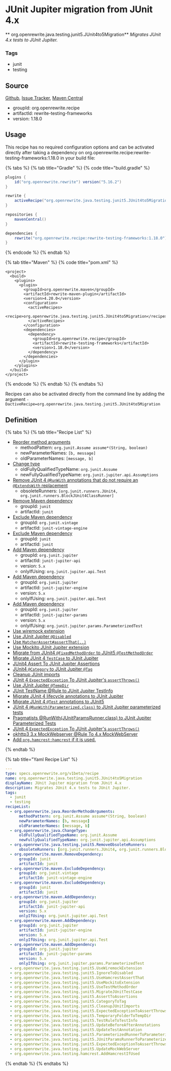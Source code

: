 # JUnit Jupiter migration from JUnit 4.x

** org.openrewrite.java.testing.junit5.JUnit4to5Migration**
_Migrates JUnit 4.x tests to JUnit Jupiter._

### Tags

* junit
* testing

## Source

[Github](https://github.com/openrewrite/rewrite-testing-frameworks), [Issue Tracker](https://github.com/openrewrite/rewrite-testing-frameworks/issues), [Maven Central](https://search.maven.org/artifact/org.openrewrite.recipe/rewrite-testing-frameworks/1.18.0/jar)

* groupId: org.openrewrite.recipe
* artifactId: rewrite-testing-frameworks
* version: 1.18.0


## Usage

This recipe has no required configuration options and can be activated directly after taking a dependency on org.openrewrite.recipe:rewrite-testing-frameworks:1.18.0 in your build file:

{% tabs %}
{% tab title="Gradle" %}
{% code title="build.gradle" %}
```groovy
plugins {
    id("org.openrewrite.rewrite") version("5.16.2")
}

rewrite {
    activeRecipe("org.openrewrite.java.testing.junit5.JUnit4to5Migration")
}

repositories {
    mavenCentral()
}

dependencies {
    rewrite("org.openrewrite.recipe:rewrite-testing-frameworks:1.18.0")
}
```
{% endcode %}
{% endtab %}

{% tab title="Maven" %}
{% code title="pom.xml" %}
```markup
<project>
  <build>
    <plugins>
      <plugin>
        <groupId>org.openrewrite.maven</groupId>
        <artifactId>rewrite-maven-plugin</artifactId>
        <version>4.20.0</version>
        <configuration>
          <activeRecipes>
            <recipe>org.openrewrite.java.testing.junit5.JUnit4to5Migration</recipe>
          </activeRecipes>
        </configuration>
        <dependencies>
          <dependency>
            <groupId>org.openrewrite.recipe</groupId>
            <artifactId>rewrite-testing-frameworks</artifactId>
            <version>1.18.0</version>
          </dependency>
        </dependencies>
      </plugin>
    </plugins>
  </build>
</project>
```
{% endcode %}
{% endtab %}
{% endtabs %}

Recipes can also be activated directly from the command line by adding the argument `-DactiveRecipe=org.openrewrite.java.testing.junit5.JUnit4to5Migration`

## Definition

{% tabs %}
{% tab title="Recipe List" %}
* [Reorder method arguments](../../../java/reordermethodarguments.md)
  * methodPattern: `org.junit.Assume assume*(String, boolean)`
  * newParameterNames: `[b, message]`
  * oldParameterNames: `[message, b]`
* [Change type](../../../java/changetype.md)
  * oldFullyQualifiedTypeName: `org.junit.Assume`
  * newFullyQualifiedTypeName: `org.junit.jupiter.api.Assumptions`
* [Remove JUnit 4 `@RunWith` annotations that do not require an `@ExtendsWith` replacement](../../../java/testing/junit5/removeobsoleterunners.md)
  * obsoleteRunners: `[org.junit.runners.JUnit4, org.junit.runners.BlockJUnit4ClassRunner]`
* [Remove Maven dependency](../../../maven/removedependency.md)
  * groupId: `junit`
  * artifactId: `junit`
* [Exclude Maven dependency](../../../maven/excludedependency.md)
  * groupId: `org.junit.vintage`
  * artifactId: `junit-vintage-engine`
* [Exclude Maven dependency](../../../maven/excludedependency.md)
  * groupId: `junit`
  * artifactId: `junit`
* [Add Maven dependency](../../../maven/adddependency.md)
  * groupId: `org.junit.jupiter`
  * artifactId: `junit-jupiter-api`
  * version: `5.x`
  * onlyIfUsing: `org.junit.jupiter.api.Test`
* [Add Maven dependency](../../../maven/adddependency.md)
  * groupId: `org.junit.jupiter`
  * artifactId: `junit-jupiter-engine`
  * version: `5.x`
  * onlyIfUsing: `org.junit.jupiter.api.Test`
* [Add Maven dependency](../../../maven/adddependency.md)
  * groupId: `org.junit.jupiter`
  * artifactId: `junit-jupiter-params`
  * version: `5.x`
  * onlyIfUsing: `org.junit.jupiter.params.ParameterizedTest`
* [Use wiremock extension](../../../java/testing/junit5/usewiremockextension.md)
* [Use JUnit Jupiter `@Disabled`](../../../java/testing/junit5/ignoretodisabled.md)
* [Use `MatcherAssert#assertThat(..)`](../../../java/testing/junit5/usehamcrestassertthat.md)
* [Use Mockito JUnit Jupiter extension](../../../java/testing/junit5/usemockitoextension.md)
* [Migrate from JUnit4 `@FixedMethodOrder` to JUnit5 `@TestMethodOrder`](../../../java/testing/junit5/usetestmethodorder.md)
* [Migrate JUnit 4 `TestCase` to JUnit Jupiter](../../../java/testing/junit5/migratejunittestcase.md)
* [JUnit4 Assert To JUnit Jupiter Assertions](../../../java/testing/junit5/asserttoassertions.md)
* [JUnit4 `@Category` to JUnit Jupiter `@Tag`](../../../java/testing/junit5/categorytotag.md)
* [Cleanup JUnit imports](../../../java/testing/junit5/cleanupjunitimports.md)
* [JUnit 4 `ExpectedException` To JUnit Jupiter's `assertThrows()`](../../../java/testing/junit5/expectedexceptiontoassertthrows.md)
* [Use JUnit Jupiter `@TempDir`](../../../java/testing/junit5/temporaryfoldertotempdir.md)
* [JUnit TestName @Rule to JUnit Jupiter TestInfo](../../../java/testing/junit5/testruletotestinfo.md)
* [Migrate JUnit 4 lifecycle annotations to JUnit Jupiter](../../../java/testing/junit5/updatebeforeafterannotations.md)
* [Migrate JUnit 4 `@Test` annotations to JUnit5](../../../java/testing/junit5/updatetestannotation.md)
* [JUnit 4 `@RunWith(Parameterized.class)` to JUnit Jupiter parameterized tests](../../../java/testing/junit5/parameterizedrunnertoparameterized.md)
* [Pragmatists @RunWith(JUnitParamsRunner.class) to JUnit Jupiter Parameterized Tests](../../../java/testing/junit5/junitparamsrunnertoparameterized.md)
* [JUnit 4 `ExpectedException` To JUnit Jupiter's `assertThrows()`](../../../java/testing/junit5/expectedexceptiontoassertthrows.md)
* [okhttp3 3.x MockWebserver @Rule To 4.x MockWebServer](../../../java/testing/junit5/updatemockwebserver.md)
* [Add `org.hamcrest:hamcrest` if it is used.](../../../java/testing/hamcrest/addhamcrestifused.md)

{% endtab %}

{% tab title="Yaml Recipe List" %}
```yaml
---
type: specs.openrewrite.org/v1beta/recipe
name: org.openrewrite.java.testing.junit5.JUnit4to5Migration
displayName: JUnit Jupiter migration from JUnit 4.x
description: Migrates JUnit 4.x tests to JUnit Jupiter.
tags:
  - junit
  - testing
recipeList:
  - org.openrewrite.java.ReorderMethodArguments:
      methodPattern: org.junit.Assume assume*(String, boolean)
      newParameterNames: [b, message]
      oldParameterNames: [message, b]
  - org.openrewrite.java.ChangeType:
      oldFullyQualifiedTypeName: org.junit.Assume
      newFullyQualifiedTypeName: org.junit.jupiter.api.Assumptions
  - org.openrewrite.java.testing.junit5.RemoveObsoleteRunners:
      obsoleteRunners: [org.junit.runners.JUnit4, org.junit.runners.BlockJUnit4ClassRunner]
  - org.openrewrite.maven.RemoveDependency:
      groupId: junit
      artifactId: junit
  - org.openrewrite.maven.ExcludeDependency:
      groupId: org.junit.vintage
      artifactId: junit-vintage-engine
  - org.openrewrite.maven.ExcludeDependency:
      groupId: junit
      artifactId: junit
  - org.openrewrite.maven.AddDependency:
      groupId: org.junit.jupiter
      artifactId: junit-jupiter-api
      version: 5.x
      onlyIfUsing: org.junit.jupiter.api.Test
  - org.openrewrite.maven.AddDependency:
      groupId: org.junit.jupiter
      artifactId: junit-jupiter-engine
      version: 5.x
      onlyIfUsing: org.junit.jupiter.api.Test
  - org.openrewrite.maven.AddDependency:
      groupId: org.junit.jupiter
      artifactId: junit-jupiter-params
      version: 5.x
      onlyIfUsing: org.junit.jupiter.params.ParameterizedTest
  - org.openrewrite.java.testing.junit5.UseWiremockExtension
  - org.openrewrite.java.testing.junit5.IgnoreToDisabled
  - org.openrewrite.java.testing.junit5.UseHamcrestAssertThat
  - org.openrewrite.java.testing.junit5.UseMockitoExtension
  - org.openrewrite.java.testing.junit5.UseTestMethodOrder
  - org.openrewrite.java.testing.junit5.MigrateJUnitTestCase
  - org.openrewrite.java.testing.junit5.AssertToAssertions
  - org.openrewrite.java.testing.junit5.CategoryToTag
  - org.openrewrite.java.testing.junit5.CleanupJUnitImports
  - org.openrewrite.java.testing.junit5.ExpectedExceptionToAssertThrows
  - org.openrewrite.java.testing.junit5.TemporaryFolderToTempDir
  - org.openrewrite.java.testing.junit5.TestRuleToTestInfo
  - org.openrewrite.java.testing.junit5.UpdateBeforeAfterAnnotations
  - org.openrewrite.java.testing.junit5.UpdateTestAnnotation
  - org.openrewrite.java.testing.junit5.ParameterizedRunnerToParameterized
  - org.openrewrite.java.testing.junit5.JUnitParamsRunnerToParameterized
  - org.openrewrite.java.testing.junit5.ExpectedExceptionToAssertThrows
  - org.openrewrite.java.testing.junit5.UpdateMockWebServer
  - org.openrewrite.java.testing.hamcrest.AddHamcrestIfUsed

```
{% endtab %}
{% endtabs %}
